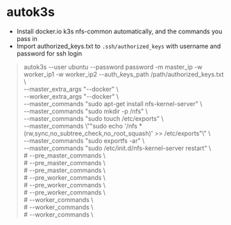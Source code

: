 # autok3s

- Install docker.io k3s nfs-common automatically, and the commands you pass in
- Import authorized_keys.txt to `.ssh/authorized_keys` with username and password for ssh login
 
> autok3s --user ubuntu --password password -m master_ip -w worker_ip1 -w worker_ip2 --auth_keys_path /path/authorized_keys.txt \\<br/>
> 	--master_extra_args "--docker" \\<br/>
> 	--worker_extra_args "--docker" \\<br/>
> 	--master_commands "sudo apt-get install nfs-kernel-server" \\<br/>
> 	--master_commands "sudo mkdir -p /nfs" \\<br/>
> 	--master_commands "sudo touch /etc/exports" \\<br/>
> 	--master_commands \\""sudo echo '/nfs *(rw,sync,no_subtree_check,no_root_squash)' >> /etc/exports"\\" \\<br/>
> 	--master_commands "sudo exportfs -ar" \\<br/>
> 	--master_commands "sudo /etc/init.d/nfs-kernel-server restart" \\<br/>
> 	\# --pre_master_commands \\<br/>
> 	\# --pre_master_commands \\<br/>
> 	\# --pre_master_commands \\<br/>
> 	\# --pre_worker_commands \\<br/>
> 	\# --pre_worker_commands \\<br/>
> 	\# --pre_worker_commands \\<br/>
> 	\# --worker_commands \\<br/>
> 	\# --worker_commands \\<br/>
> 	\# --worker_commands \\
